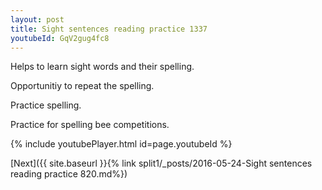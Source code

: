 ```yaml
---
layout: post
title: Sight sentences reading practice 1337
youtubeId: GqV2gug4fc8
---
```

 
 
Helps to learn sight words and their spelling.

Opportunitiy to repeat the spelling. 

Practice spelling. 
 
Practice for spelling bee competitions. 
 
{% include youtubePlayer.html id=page.youtubeId %}
 
 

[Next]({{ site.baseurl }}{% link  split1/_posts/2016-05-24-Sight sentences reading practice 820.md%})
 
